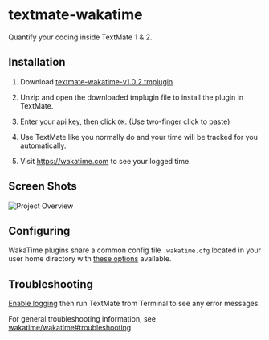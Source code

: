 textmate-wakatime
=================

Quantify your coding inside TextMate 1 & 2.

Installation
------------

1. Download [textmate-wakatime-v1.0.2.tmplugin](https://github.com/wakatime/textmate-wakatime/releases/download/1.0.2/textmate-wakatime-v1.0.2.tmplugin.zip)

2. Unzip and open the downloaded tmplugin file to install the plugin in TextMate.

3. Enter your [api key](https://wakatime.com/settings#apikey), then click `OK`. (Use two-finger click to paste)

4. Use TextMate like you normally do and your time will be tracked for you automatically.

5. Visit https://wakatime.com to see your logged time.

Screen Shots
------------

![Project Overview](https://wakatime.com/static/img/ScreenShots/ScreenShot-2014-10-29.png)


Configuring
-----------

WakaTime plugins share a common config file `.wakatime.cfg` located in your user home directory with [these options](https://github.com/wakatime/wakatime#configuring) available.


Troubleshooting
---------------

[Enable logging](https://github.com/textmate/textmate/wiki/Enable-Logging) then run TextMate from Terminal to see any error messages.

For general troubleshooting information, see [wakatime/wakatime#troubleshooting](https://github.com/wakatime/wakatime#troubleshooting).
